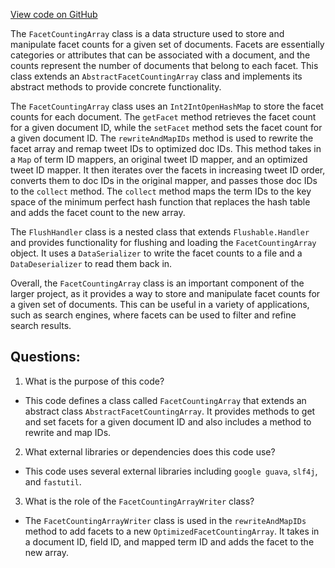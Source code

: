 [View code on GitHub](https://github.com/misbahsy/the-algorithm/src/java/com/twitter/search/core/earlybird/facets/FacetCountingArray.java)

The `FacetCountingArray` class is a data structure used to store and manipulate facet counts for a given set of documents. Facets are essentially categories or attributes that can be associated with a document, and the counts represent the number of documents that belong to each facet. This class extends an `AbstractFacetCountingArray` class and implements its abstract methods to provide concrete functionality.

The `FacetCountingArray` class uses an `Int2IntOpenHashMap` to store the facet counts for each document. The `getFacet` method retrieves the facet count for a given document ID, while the `setFacet` method sets the facet count for a given document ID. The `rewriteAndMapIDs` method is used to rewrite the facet array and remap tweet IDs to optimized doc IDs. This method takes in a `Map` of term ID mappers, an original tweet ID mapper, and an optimized tweet ID mapper. It then iterates over the facets in increasing tweet ID order, converts them to doc IDs in the original mapper, and passes those doc IDs to the `collect` method. The `collect` method maps the term IDs to the key space of the minimum perfect hash function that replaces the hash table and adds the facet count to the new array.

The `FlushHandler` class is a nested class that extends `Flushable.Handler` and provides functionality for flushing and loading the `FacetCountingArray` object. It uses a `DataSerializer` to write the facet counts to a file and a `DataDeserializer` to read them back in.

Overall, the `FacetCountingArray` class is an important component of the larger project, as it provides a way to store and manipulate facet counts for a given set of documents. This can be useful in a variety of applications, such as search engines, where facets can be used to filter and refine search results.
## Questions: 
 1. What is the purpose of this code?
- This code defines a class called `FacetCountingArray` that extends an abstract class `AbstractFacetCountingArray`. It provides methods to get and set facets for a given document ID and also includes a method to rewrite and map IDs.

2. What external libraries or dependencies does this code use?
- This code uses several external libraries including `google guava`, `slf4j`, and `fastutil`.

3. What is the role of the `FacetCountingArrayWriter` class?
- The `FacetCountingArrayWriter` class is used in the `rewriteAndMapIDs` method to add facets to a new `OptimizedFacetCountingArray`. It takes in a document ID, field ID, and mapped term ID and adds the facet to the new array.